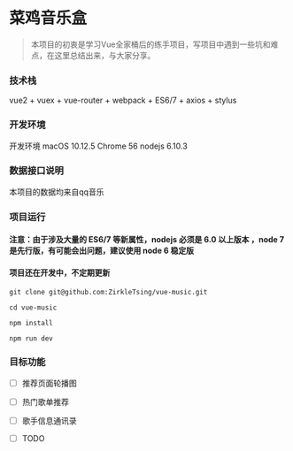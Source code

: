 # 菜鸡音乐盒

> 本项目的初衷是学习Vue全家桶后的练手项目，写项目中遇到一些坑和难点，在这里总结出来，与大家分享。

### 技术栈

vue2 + vuex + vue-router + webpack + ES6/7 + axios + stylus

### 开发环境

开发环境 macOS 10.12.5 Chrome 56  nodejs 6.10.3

### 数据接口说明

本项目的数据均来自qq音乐

### 项目运行

#### 注意：由于涉及大量的 ES6/7 等新属性，nodejs 必须是 6.0 以上版本 ，node 7 是先行版，有可能会出问题，建议使用 node 6 稳定版

#### 项目还在开发中，不定期更新

```
git clone git@github.com:ZirkleTsing/vue-music.git 

cd vue-music

npm install

npm run dev
```

### 目标功能

- [ ] 推荐页面轮播图
- [ ] 热门歌单推荐
- [ ] 歌手信息通讯录
- [ ] TODO

